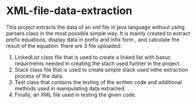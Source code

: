 # XML-file-data-extraction
This project extracts the data of an xml file in java language without using parsers class in the most possible simple way.
It is mainly created to extract prefix equations, display data in prefix and infix form , and calculate the result of the equation.
there are 3 file uploaded:
1. LinkedList class file that is used to create a linked list with basuc requirments needed in creating the stach used further in the project.
2. Stack class file that is used to create simple stack used inthe extraction process of the data.
3. Test class that contains the testing of the written code and additional methods used in manipulating data extracted.
4. Finally, an XML file used in testing the given code.
